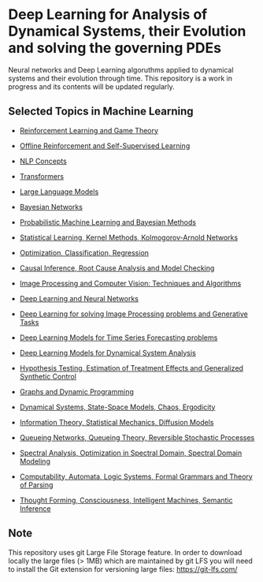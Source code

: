 # Deep Learning for Analysis of Dynamical Systems, their Evolution and solving the governing PDEs

Neural networks and Deep Learning algoruthms applied to dynamical systems and their evolution through time.
This repository is a work in progress and its contents will be updated regularly.


## Selected Topics in Machine Learning
 
 * [Reinforcement Learning and Game Theory](https://github.com/dimitarpg13/reinforcement_learning_and_game_theory/blob/main/ReinforcementLearningAndGameTheoryResources.md)

 * [Offline Reinforcement and Self-Supervised Learning](https://github.com/dimitarpg13/self_supervised_learning/blob/main/SelfSupervisedLearningResources.md)

 * [NLP Concepts](https://github.com/dimitarpg13/nlp_concepts/blob/main/NLPResources.md)
 
 * [Transformers](https://github.com/dimitarpg13/transformers_intro/blob/main/TransformersResources.md)
 
 * [Large Language Models](https://github.com/dimitarpg13/large_language_models/blob/main/LargeLanguageModelsResources.md)
 
 * [Bayesian Networks](https://github.com/dimitarpg13/learning_bayesian_networks/blob/main/LearningBayesianNetworksResources.md)
 
 * [Probabilistic Machine Learning and Bayesian Methods](https://github.com/dimitarpg13/probabilistic_machine_learning/blob/main/ProbabilisticMachineLearningResources.md)

 * [Statistical Learning, Kernel Methods, Kolmogorov-Arnold Networks](https://github.com/dimitarpg13/statistical_learning_and_kernel_methods/blob/main/Resources.md)

 * [Optimization, Classification, Regression](https://github.com/dimitarpg13/optimization_classification_regression/blob/main/Resources.md)
 
 * [Causal Inference, Root Cause Analysis and Model Checking](https://github.com/dimitarpg13/root_cause_analysis_and_model_checking/blob/main/RootCauseAnalysisResources.md)

 * [Image Processing and Computer Vision: Techniques and Algorithms](https://github.com/dimitarpg13/image_processing/blob/main/Resources.md)

 * [Deep Learning and Neural Networks](https://github.com/dimitarpg13/deep_learning_and_neural_networks/blob/main/Resources.md)

 * [Deep Learning for solving Image Processing problems and Generative Tasks](https://github.com/dimitarpg13/deep_learning_for_image_processing/blob/main/Resources.md)

 * [Deep Learning Models for Time Series Forecasting problems](https://github.com/dimitarpg13/deep_learning_for_time_series_forecasting/blob/main/Resources.md)

 * [Deep Learning Models for Dynamical System Analysis](https://github.com/dimitarpg13/deep_learning_for_dynamical_systems/blob/main/Resources.md)

 * [Hypothesis Testing, Estimation of Treatment Effects and Generalized Synthetic Control](https://github.com/dimitarpg13/generalized_synthetic_control_for_testops/blob/main/Resources.md)
 
 * [Graphs and Dynamic Programming](https://github.com/dimitarpg13/graphs_and_dynamic_programming/blob/master/Resources.md)

 * [Dynamical Systems, State-Space Models, Chaos, Ergodicity](https://github.com/dimitarpg13/dynamical_systems_and_ergodicity/blob/main/Resources.md)

 * [Information Theory, Statistical Mechanics, Diffusion Models](https://github.com/dimitarpg13/information_theory_and_statistical_mechanics/blob/main/Resources.md)

 * [Queueing Networks, Queueing Theory, Reversible Stochastic Processes](https://github.com/dimitarpg13/queueing_theory/blob/main/Resources.md)

 * [Spectral Analysis, Optimization in Spectral Domain, Spectral Domain Modeling](https://github.com/dimitarpg13/spectral_analysis/blob/main/Resources.md)

 * [Computability, Automata, Logic Systems, Formal Grammars and Theory of Parsing](https://github.com/dimitarpg13/computability_and_logic_systems/blob/main/Resources.md)

 * [Thought Forming, Consciousness, Intelligent Machines, Semantic Inference](https://github.com/dimitarpg13/aiconcepts/blob/master/Resources.md)

## Note

This repository uses git Large File Storage feature. In order to download locally the large files (> 1MB) which are maintained by git LFS you will need to install the Git extension for versioning large files: https://git-lfs.com/


